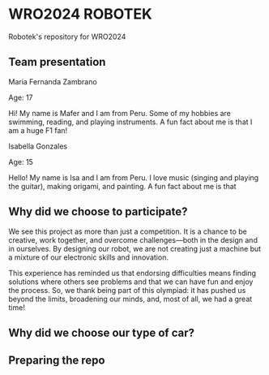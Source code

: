 WRO2024 ROBOTEK
====
Robotek's repository for WRO2024

## Team presentation



Maria Fernanda Zambrano

Age: 17

Hi! My name is Mafer and I am from Peru. Some of my hobbies are swimming, reading, and playing instruments. A fun fact about me is that I am a huge F1 fan!



Isabella Gonzales

Age: 15

Hello! My name is Isa and I am from Peru. I love music (singing and playing the guitar), making origami, and painting. A fun fact about me is that 

## Why did we choose to participate?

We see this project as more than just a competition. It is a chance to be creative, work together, and overcome challenges—both in the design and in ourselves. By designing our robot, we are not creating just a machine but a mixture of our electronic skills and innovation.

This experience has reminded us that endorsing difficulties means finding solutions where others see problems and that we can have fun and enjoy the process. So, we thank being part of this olympiad: it has pushed us beyond the limits, broadening our minds, and, most of all, we had a great time!

## Why did we choose our type of car?


## Preparing the repo

